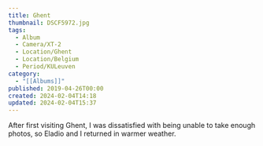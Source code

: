 ```yaml
---
title: Ghent
thumbnail: DSCF5972.jpg
tags:
  - Album
  - Camera/XT-2
  - Location/Ghent
  - Location/Belgium
  - Period/KULeuven
category:
  - "[[Albums]]"
published: 2019-04-26T00:00
created: 2024-02-04T14:18
updated: 2024-02-04T15:37
---
```

After first visiting Ghent, I was dissatisfied with being unable to take enough photos, so Eladio and I returned in warmer weather.
